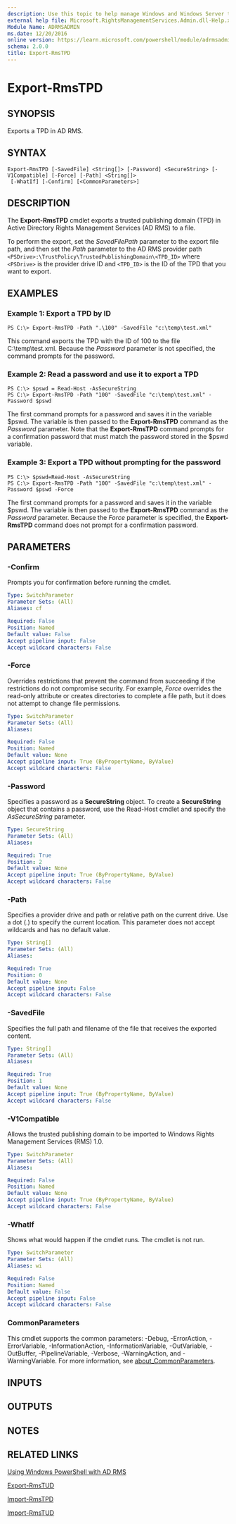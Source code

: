```yaml
---
description: Use this topic to help manage Windows and Windows Server technologies with Windows PowerShell.
external help file: Microsoft.RightsManagementServices.Admin.dll-Help.xml
Module Name: ADRMSADMIN
ms.date: 12/20/2016
online version: https://learn.microsoft.com/powershell/module/adrmsadmin/export-rmstpd?view=windowsserver2025-ps&wt.mc_id=ps-gethelp
schema: 2.0.0
title: Export-RmsTPD
---
```


# Export-RmsTPD

## SYNOPSIS
Exports a TPD in AD RMS.

## SYNTAX

```
Export-RmsTPD [-SavedFile] <String[]> [-Password] <SecureString> [-V1Compatible] [-Force] [-Path] <String[]>
 [-WhatIf] [-Confirm] [<CommonParameters>]
```

## DESCRIPTION
The **Export-RmsTPD** cmdlet exports a trusted publishing domain (TPD) in Active Directory Rights Management Services (AD RMS) to a file.

To perform the export, set the *SavedFilePath* parameter to the export file path, and then set the *Path* parameter to the AD RMS provider path `<PSDrive>:\TrustPolicy\TrustedPublishingDomain\<TPD_ID>` where `<PSDrive>` is the provider drive ID and `<TPD_ID>` is the ID of the TPD that you want to export.

## EXAMPLES

### Example 1: Export a TPD by ID
```
PS C:\> Export-RmsTPD -Path ".\100" -SavedFile "c:\temp\test.xml"
```

This command exports the TPD with the ID of 100 to the file C:\temp\test.xml.
Because the *Password* parameter is not specified, the command prompts for the password.

### Example 2: Read a password and use it to export a TPD
```
PS C:\> $pswd = Read-Host -AsSecureString
PS C:\> Export-RmsTPD -Path "100" -SavedFile "c:\temp\test.xml" -Password $pswd
```

The first command prompts for a password and saves it in the variable $pswd.
The variable is then passed to the **Export-RmsTPD** command as the *Password* parameter.
Note that the **Export-RmsTPD** command prompts for a confirmation password that must match the password stored in the $pswd variable.

### Example 3: Export a TPD without prompting for the password
```
PS C:\> $pswd=Read-Host -AsSecureString
PS C:\> Export-RmsTPD -Path "100" -SavedFile "c:\temp\test.xml" -Password $pswd -Force
```

The first command prompts for a password and saves it in the variable $pswd.
The variable is then passed to the **Export-RmsTPD** command as the *Password* parameter.
Because the *Force* parameter is specified, the **Export-RmsTPD** command does not prompt for a confirmation password.

## PARAMETERS

### -Confirm
Prompts you for confirmation before running the cmdlet.

```yaml
Type: SwitchParameter
Parameter Sets: (All)
Aliases: cf

Required: False
Position: Named
Default value: False
Accept pipeline input: False
Accept wildcard characters: False
```

### -Force
Overrides restrictions that prevent the command from succeeding if the restrictions do not compromise security.
For example, *Force* overrides the read-only attribute or creates directories to complete a file path, but it does not attempt to change file permissions.

```yaml
Type: SwitchParameter
Parameter Sets: (All)
Aliases:

Required: False
Position: Named
Default value: None
Accept pipeline input: True (ByPropertyName, ByValue)
Accept wildcard characters: False
```

### -Password
Specifies a password as a **SecureString** object.
To create a **SecureString** object that contains a password, use the Read-Host cmdlet and specify the *AsSecureString* parameter.

```yaml
Type: SecureString
Parameter Sets: (All)
Aliases:

Required: True
Position: 2
Default value: None
Accept pipeline input: True (ByPropertyName, ByValue)
Accept wildcard characters: False
```

### -Path
Specifies a provider drive and path or relative path on the current drive.
Use a dot (.) to specify the current location.
This parameter does not accept wildcards and has no default value.

```yaml
Type: String[]
Parameter Sets: (All)
Aliases:

Required: True
Position: 0
Default value: None
Accept pipeline input: False
Accept wildcard characters: False
```

### -SavedFile
Specifies the full path and filename of the file that receives the exported content.

```yaml
Type: String[]
Parameter Sets: (All)
Aliases:

Required: True
Position: 1
Default value: None
Accept pipeline input: True (ByPropertyName, ByValue)
Accept wildcard characters: False
```

### -V1Compatible
Allows the trusted publishing domain to be imported to Windows Rights Management Services (RMS) 1.0.

```yaml
Type: SwitchParameter
Parameter Sets: (All)
Aliases:

Required: False
Position: Named
Default value: None
Accept pipeline input: True (ByPropertyName, ByValue)
Accept wildcard characters: False
```

### -WhatIf
Shows what would happen if the cmdlet runs.
The cmdlet is not run.

```yaml
Type: SwitchParameter
Parameter Sets: (All)
Aliases: wi

Required: False
Position: Named
Default value: False
Accept pipeline input: False
Accept wildcard characters: False
```

### CommonParameters
This cmdlet supports the common parameters: -Debug, -ErrorAction, -ErrorVariable, -InformationAction, -InformationVariable, -OutVariable, -OutBuffer, -PipelineVariable, -Verbose, -WarningAction, and -WarningVariable. For more information, see [about_CommonParameters](https://go.microsoft.com/fwlink/?LinkID=113216).

## INPUTS

## OUTPUTS

## NOTES

## RELATED LINKS

[Using Windows PowerShell with AD RMS](https://go.microsoft.com/fwlink/?LinkId=136806)

[Export-RmsTUD](./Export-RmsTUD.md)

[Import-RmsTPD](./Import-RmsTPD.md)

[Import-RmsTUD](./Import-RmsTUD.md)

